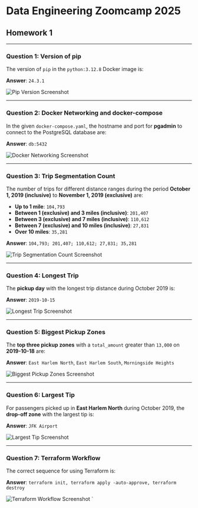 # **Data Engineering Zoomcamp 2025**

## **Homework 1**

---

### **Question 1: Version of pip**
The version of `pip` in the `python:3.12.8` Docker image is:

**Answer**: `24.3.1`

![Pip Version Screenshot](./img/pip_version.png)

---

### **Question 2: Docker Networking and docker-compose**
In the given `docker-compose.yaml`, the hostname and port for **pgadmin** to connect to the PostgreSQL database are:

**Answer**: `db:5432`

![Docker Networking Screenshot](./img/docker_networking.png)

---

### **Question 3: Trip Segmentation Count**
The number of trips for different distance ranges during the period **October 1, 2019 (inclusive)** to **November 1, 2019 (exclusive)** are:

- **Up to 1 mile**: `104,793`
- **Between 1 (exclusive) and 3 miles (inclusive)**: `201,407`
- **Between 3 (exclusive) and 7 miles (inclusive)**: `110,612`
- **Between 7 (exclusive) and 10 miles (inclusive)**: `27,831`
- **Over 10 miles**: `35,281`

**Answer**: `104,793; 201,407; 110,612; 27,831; 35,281`

![Trip Segmentation Count Screenshot](./img/trip_segmentation.png)

---

### **Question 4: Longest Trip**
The **pickup day** with the longest trip distance during October 2019 is:

**Answer**: `2019-10-15`

![Longest Trip Screenshot](./img/longest_trip.png)

---

### **Question 5: Biggest Pickup Zones**
The **top three pickup zones** with a `total_amount` greater than `13,000` on **2019-10-18** are:

**Answer**: `East Harlem North`, `East Harlem South`, `Morningside Heights`

![Biggest Pickup Zones Screenshot](./img/biggest_pickup_zones.png)

---

### **Question 6: Largest Tip**
For passengers picked up in **East Harlem North** during October 2019, the **drop-off zone** with the largest tip is:

**Answer**: `JFK Airport`

![Largest Tip Screenshot](./img/largest_tip.png)

---

### **Question 7: Terraform Workflow**
The correct sequence for using Terraform is:

**Answer**: `terraform init, terraform apply -auto-approve, terraform destroy`

![Terraform Workflow Screenshot](./img/terraform_workflow.png)
`
